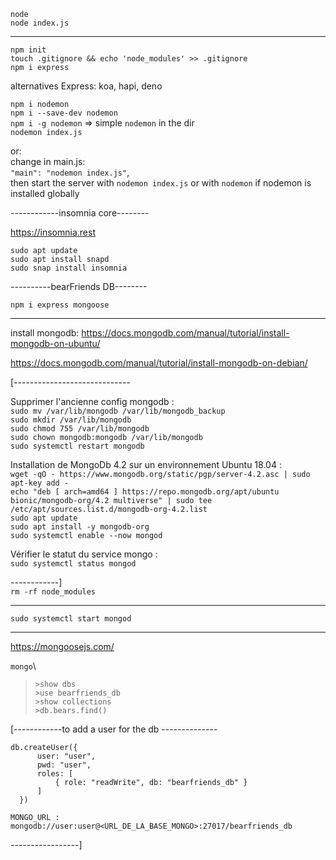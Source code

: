 ```node```\
```node index.js```

-------------------

```npm init```\
```touch .gitignore && echo 'node_modules' >> .gitignore```\
```npm i express```

alternatives Express: koa, hapi, deno

```npm i nodemon```\
```npm i --save-dev nodemon```\
```npm i -g nodemon``` => simple ```nodemon``` in the dir\
```nodemon index.js```

or:\
change in main.js:\
 ```"main": "nodemon index.js"```,\
 then start the server with ```nodemon index.js``` or with ```nodemon``` if nodemon is installed globally


------------insomnia core--------

https://insomnia.rest

```sudo apt update```\
```sudo apt install snapd```\
```sudo snap install insomnia```

----------bearFriends DB--------

```npm i express mongoose```

-----------------------------
install mongodb:
https://docs.mongodb.com/manual/tutorial/install-mongodb-on-ubuntu/

https://docs.mongodb.com/manual/tutorial/install-mongodb-on-debian/

[-----------------------------

Supprimer l'ancienne config mongodb :\
    ```sudo mv /var/lib/mongodb /var/lib/mongodb_backup```\
    ```sudo mkdir /var/lib/mongodb```\
    ```sudo chmod 755 /var/lib/mongodb```\
    ```sudo chown mongodb:mongodb /var/lib/mongodb```\
    ```sudo systemctl restart mongodb```

Installation de MongoDb 4.2 sur un environnement Ubuntu 18.04 :\
    ```wget -qO - https://www.mongodb.org/static/pgp/server-4.2.asc | sudo apt-key add -```\
    ```echo "deb [ arch=amd64 ] https://repo.mongodb.org/apt/ubuntu bionic/mongodb-org/4.2 multiverse" | sudo tee /etc/apt/sources.list.d/mongodb-org-4.2.list```\
   ```sudo apt update```\
    ```sudo apt install -y mongodb-org```\
    ```sudo systemctl enable --now mongod```

Vérifier le statut du service mongo :\
    ```sudo systemctl status mongod```

------------]\
```rm -rf node_modules```

--------------------------------

```sudo systemctl start mongod```

--------------------------------
https://mongoosejs.com/

```mongo```\
> ```>show dbs```\
> ```>use bearfriends_db```\
> ```>show collections```\
> ```>db.bears.find()```
> 

[------------to add a user for the db --------------
```use bearfriends_db
db.createUser({
      user: "user",
      pwd: "user",
      roles: [
          { role: "readWrite", db: "bearfriends_db" }
      ]
  })

MONGO_URL : mongodb://user:user@<URL_DE_LA_BASE_MONGO>:27017/bearfriends_db
```

-----------------]
